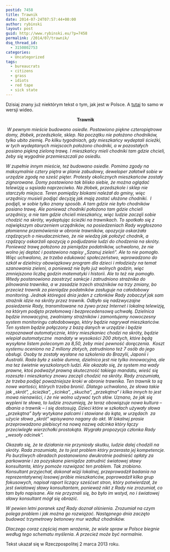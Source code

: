 ```yaml
---
postid: 7458
title: Trawnik
date: 2014-07-24T07:57:44+00:00
author: rybinski
layout: post
guid: http://www.rybinski.eu/?p=7458
permalink: /2014/07/trawnik/
dsq_thread_id:
  - 3150802753
categories:
  - Uncategorized
tags:
  - bureaucrats
  - citizens
  - grass
  - idiots
  - red tape
  - sick state
---
```

Dzisiaj znany już niektórym tekst o tym, jak jest w Polsce. A [tutaj](http://www.salon24.pl/video/900,historia-pewnego-trawnika) to samo w wersji wideo.

<p style="text-align: center;">
  <strong>Trawnik</strong>
</p>

 _W pewnym mieście budowano osiedle. Postawiono piękne czteropiętrowe domy, żłobek, przedszkole, sklep. Na początku nie położono chodników, tylko ubito ziemię. Po kilku tygodniach, gdy mieszkańcy wydeptali ścieżki, w tych wydeptanych miejscach położono chodniki, a w pozostałych posiano piękną zieloną trawę. I mieszkańcy mieli chodniki tam gdzie chcieli, żeby się wygodnie przemieszczali po osiedlu._

_W zupełnie innym mieście, też budowano osiedle. Pomimo zgody na maksymalnie cztery piętra w planie zabudowy, deweloper załatwił sobie w urzędzie zgodę na sześć pięter. Protesty okolicznych mieszkańców zostały zignorowane. Domy postawiono tak blisko siebie, że można oglądać telewizję u sąsiada naprzeciwko. Na żłobek, przedszkole i sklep nie starczyło miejsca. Teren pomiędzy blokami należał do gminy, więc urzędnicy musieli podjąć decyzję jak mają zostać ułożone chodniki.  I podjęli, w sobie tylko znany sposób. A tam gdzie nie było chodników posiano trawę. Ale ponieważ chodniki położono tam gdzie chcieli urzędnicy, a nie tam gdzie chcieli mieszkańcy, więc ludzie zaczęli sobie chodzić na skróty, wydeptując ścieżki na trawnikach. To spotkało się z największym oburzeniem urzędników, na posiedzeniach Rady wygłoszono płomienne przemówienia w obronie trawników, opozycja oskarżała rządzących o nieudacznictwo, że nie wiedzą jak położyć chodnik, a rządzący oskarżali opozycję o podjudzanie ludzi do chodzenia na skróty. Ponieważ trawę położono za pieniądze podatników, uchwalono, że nie wolno jej deptać i postawiono napisy „Szanuj zieleń”. Ale to nie pomogło. Więc uchwalono, ze trzeba edukować społeczeństwo, wprowadzono do szkół w dzielnicy obowiązkowy program dla dzieci i młodzieży na temat szanowania zieleni, a ponieważ nie było już wolnych godzin, więc zmniejszono liczbę godzin matematyki i historii. Ale to też nie pomogło. Wtedy postanowiono zaostrzyć sankcje i zatrudniono strażnika do pilnowania trawnika, a w zasadzie trzech strażników na trzy zmiany, bo przecież trawnik za pieniądze podatników zasługuje na całodobowy monitoring. Jednak któregoś dnia jeden z członków Rady zobaczył jak sam strażnik idzie na skróty przez trawnik. Odbyło się nadzwyczajne posiedzenie Rady, transmitowane na żywo przez Internet i lokalną telewizję, na którym podjęto przełomową i bezprecedensową uchwałę. Dzielnica będzie innowacyjna, zwalniamy strażników i zamontujemy nowoczesny system monitoringu całodobowego, który będzie nagrywał mieszkańców. Ten system będzie połączony z bazą danych w urzędzie i będzie rozpoznawał automatycznie, który mieszkaniec chodzi na skróty, będzie wlepiał automatyczne  mandaty w wysokości 200 złotych, które będą wysyłane listem poleconym za 8,50, żeby mieć pewność doręczenia.  Koszt systemu oceniono na 2 miliony złotych, zatrudniono też 7 osób do jego obsługi. Osoby te zostały wysłane na szkolenia do Brazylii, Japonii i Australii. Rada była z siebie dumna, dzielnica jest nie tylko innowacyjna, ale ma tez świetnie wyszkolonych ludzi. Ale okazało się, że system ma wady prawne, ktoś podważył prawną skuteczność takiego mandatu, wieść się rozeszła i mieszkańcy znowu zaczęli chodzić na skróty. Rady zrozumiała, że trzeba podjąć poważniejsze kroki w obronie trawnika. Ten trawnik to są nowe wartości, których trzeba bronić. Dlatego uchwalono, że słowa takie jak „skrót”, „ścieżka”, „ścinka”, „skucha”, „przekątna” i kilka innych to jest mowa nienawiści, i że nie wolno używać tych słów. Uznano, że jak się wypleni te słowa, to ludzie zrozumieją, że teraz obowiązuje nowa kultura – dbania o trawnik – i się dostosują. Dzieci które w szkołach używały słowa „przekątna” były wytykane palcami i stawiane do kąta, w urzędach  za użycie słowa „skrót” wpisywano nagany do akt. W lokalnej prasie przeprowadzono plebiscyt na nową nazwę odcinka który łączy przeciwległe wierzchołki prostokąta. Wygrała propozycja członka Rady „wesoły odcinek”._ 

_Okazało się, że te działania nie przyniosły skutku, ludzie dalej chodzili na skróty. Rada zrozumiała, że to jest problem który przerasta jej kompetencje. Po burzliwych obradach postanowiono dwukrotnie podnieść opłaty za parkowanie i za pozyskane pieniądze zatrudnić światowej sławy konsultanta, który pomoże rozwiązać ten problem. Tak zrobiono. Konsultant przyjechał, dokonał wizji lokalnej, przeprowadził badania na reprezentatywnej losowej próbie mieszkańców, poprowadził kilka grup fokusowych, napisał raport liczący sześćset stron, który potwierdzał, że jest światowej sławy konsultantem, ponieważ nikt z Rady nie zrozumiał, co tam było napisane. Ale nie przyznali się, bo było im wstyd, no i światowej sławy konsultant mógł się obrazić._

_W pewien letni poranek szef Rady doznał olśnienia. Zrozumiał na czym polega problem i jak można go rozwiązać. Następnego dnia zaczęto budować trzymetrowy betonowy mur wzdłuż chodników._ 

_Dlaczego coraz częściej mam wrażenie, że wiele spraw w Polsce biegnie według tego schematu myślenia. A przecież może być normalnie._

Tekst ukazał się w Rzeczpospolitej 2 marca 2013 roku.
